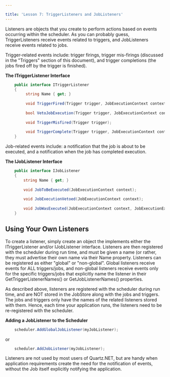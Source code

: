 ```yaml
---

title: 'Lesson 7: TriggerListeners and JobListeners'
---
```


Listeners are objects that you create to perform actions based on events occurring within the scheduler.
As you can probably guess, TriggerListeners receive events related to triggers, and JobListeners receive events related to jobs.

Trigger-related events include: trigger firings, trigger mis-firings (discussed in the "Triggers" section of this document),
and trigger completions (the jobs fired off by the trigger is finished).

__The ITriggerListener Interface__

```csharp
    public interface ITriggerListener
    {
         string Name { get; }
         
         void TriggerFired(Trigger trigger, JobExecutionContext context);
         
         bool VetoJobExecution(Trigger trigger, JobExecutionContext context);
         
         void TriggerMisfired(Trigger trigger);
         
         void TriggerComplete(Trigger trigger, JobExecutionContext context, int triggerInstructionCode);
    }
```

Job-related events include: a notification that the job is about to be executed, and a notification when the job has completed execution.

__The IJobListener Interface__

```csharp
    public interface IJobListener
    {
        string Name { get; }
    
        void JobToBeExecuted(JobExecutionContext context);
    
        void JobExecutionVetoed(JobExecutionContext context);
    
        void JobWasExecuted(JobExecutionContext context, JobExecutionException jobException);
    } 
```

## Using Your Own Listeners

To create a listener, simply create an object the implements either the ITriggerListener and/or IJobListener interface.
Listeners are then registered with the scheduler during run time, and must be given a name (or rather, they must advertise their own
name via their Name property. Listeners can be registered as either "global" or "non-global".
Global listeners receive events for ALL triggers/jobs, and non-global listeners receive events only for the specific triggers/jobs that
explicitly name the listener in their GetTriggerListenerNames() or GetJobListenerNames() properties.

As described above, listeners are registered with the scheduler during run time, and are NOT stored in the JobStore along with the jobs and triggers.
The jobs and triggers only have the names of the related listeners stored with them. Hence, each time your application runs, the listeners
need to be re-registered with the scheduler.

__Adding a JobListener to the Scheduler__

```csharp
    scheduler.AddGlobalJobListener(myJobListener);
```

or

```csharp
    scheduler.AddJobListener(myJobListener);
```

Listeners are not used by most users of Quartz.NET, but are handy when application requirements create the need
for the notification of events, without the Job itself explicitly notifying the application.
